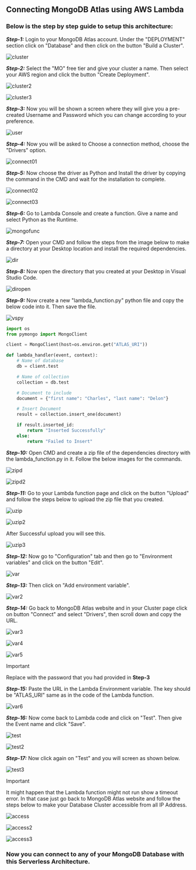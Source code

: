 <h2>Connecting MongoDB Atlas using AWS Lambda</h2>

<h3>Below is the step by step guide to setup this architecture:</h3>

***Step-1:*** Login to your MongoDB Atlas account. Under the "DEPLOYMENT" section click on "Database" and then click on the button "Build a Cluster".

![cluster](/assets/images/cluster.png)

***Step-2:*** Select the "MO" free tier and give your cluster a name. Then select your AWS region and click the button "Create Deployment".

![cluster2](/assets/images/cluster2.png)

![cluster3](/assets/images/cluster3.png)

***Step-3:*** Now you will be shown a screen where they will give you a pre-created Username and Password which you can change according to your preference.

![user](/assets/images/user.png)

***Step-4:*** Now you will be asked to Choose a connection method, choose the "Drivers" option.

![connect01](/assets/images/connect01.png)

***Step-5:*** Now choose the driver as Python and Install the driver by copying the command in the CMD and wait for the installation to complete.

![connect02](/assets/images/connect02.png)

![connect03](/assets/images/connect03.png)

***Step-6:*** Go to Lambda Console and create a function. Give a name and select Python as the Runtime.

![mongofunc](/assets/images/mongofunc.png)

***Step-7:*** Open your CMD and follow the steps from the image below to make a directory at your Desktop location and install the required dependencies.

![dir](/assets/images/dir.png)

***Step-8:*** Now open the directory that you created at your Desktop in Visual Studio Code.

![diropen](/assets/images/diropen.png)

***Step-9:*** Now create a new "lambda_function.py" python file and copy the below code into it. Then save the file.

![vspy](/assets/images/vspy.png)

```python
import os
from pymongo import MongoClient

client = MongoClient(host=os.environ.get("ATLAS_URI"))

def lambda_handler(event, context):
    # Name of database
    db = client.test 

    # Name of collection
    collection = db.test

    # Document to include
    document = {"first name": "Charles", "last name": "Delon"}

    # Insert Document
    result = collection.insert_one(document)

    if result.inserted_id:
        return "Inserted Successfully"
    else:
        return "Failed to Insert"
```

***Step-10:*** Open CMD and create a zip file of the dependencies directory with the lambda_function.py in it. Follow the below images for the commands.

![zipd](/assets/images/zipd.png)

![zipd2](/assets/images/zipd2.png)

***Step-11:*** Go to your Lambda function page and click on the button "Upload" and follow the steps below to upload the zip file that you created.

![uzip](/assets/images/uzip.png)

![uzip2](/assets/images/uzip2.png)

After Successful upload you will see this.

![uzip3](/assets/images/uzip3.png)

***Step-12:*** Now go to "Configuration" tab and then go to "Environment variables" and click on the button "Edit".

![var](/assets/images/var.png)

***Step-13:*** Then click on "Add environment variable".

![var2](/assets/images/var2.png)

***Step-14:*** Go back to MongoDB Atlas website and in your Cluster page click on button "Connect" and select "Drivers", then scroll down and copy the URL.

![var3](/assets/images/var3.png)

![var4](/assets/images/var4.png)

![var5](/assets/images/var5.png)

> [!IMPORTANT]
> Replace <password> with the password that you had provided in **Step-3** 

***Step-15:*** Paste the URL in the Lambda Environment variable. The key should be "ATLAS_URI" same as in the code of the Lambda function.

![var6](/assets/images/var6.png)

***Step-16:*** Now come back to Lambda code and click on "Test". Then give the Event name and click "Save".

![test](/assets/images/test.png)

![test2](/assets/images/test2.png)

***Step-17:*** Now click again on "Test" and you will screen as shown below.

![test3](/assets/images/test3.png)

> [!IMPORTANT]
> It might happen that the Lambda function might not run show a timeout error. In that case just go back to MongoDB Atlas website and follow the steps below to make your Database Cluster accessible from all IP Address.

![access](/assets/images/access.png)

![access2](/assets/images/access2.png)

![access3](/assets/images/access3.png)

<h3>Now you can connect to any of your MongoDB Database with this Serverless Architecture.</h3>